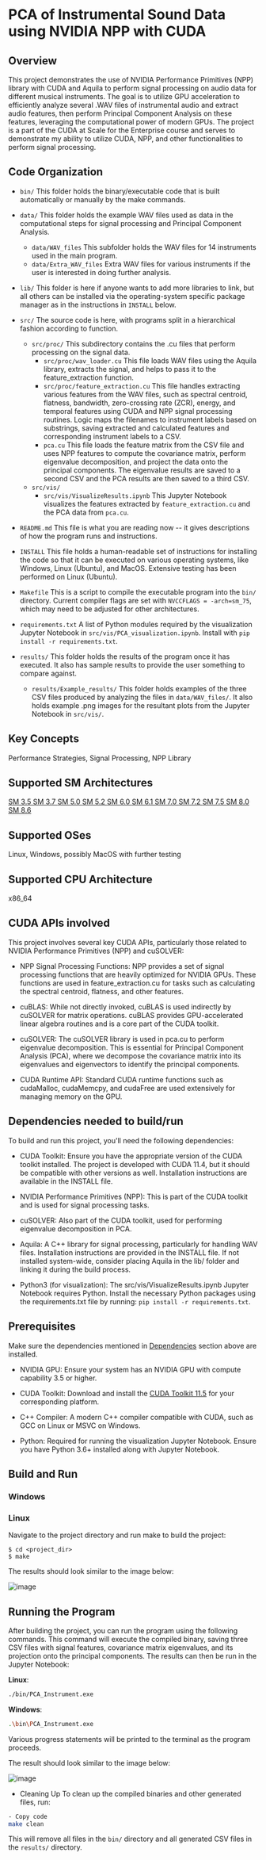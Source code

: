 # PCA of Instrumental Sound Data using NVIDIA NPP with CUDA

## Overview

This project demonstrates the use of NVIDIA Performance Primitives (NPP) library with CUDA and Aquila to perform signal processing on audio data for different musical instruments. The goal is to utilize GPU acceleration to efficiently analyze several .WAV files of instrumental audio and extract audio features, then perform Principal Component Analysis on these features, leveraging the computational power of modern GPUs. The project is a part of the CUDA at Scale for the Enterprise course and serves to demonstrate my ability to utilize CUDA, NPP, and other functionalities to perform signal processing.

## Code Organization

- ```bin/``` This folder holds the binary/executable code that is built automatically or manually by the make commands.

- ```data/``` This folder holds the example WAV files used as data in the computational steps for signal processing and Principal Component Analysis.
    - ```data/WAV_files``` This subfolder holds the WAV files for 14 instruments used in the main program.
    - ```data/Extra_WAV_files``` Extra WAV files for various instruments if the user is interested in doing further analysis.

- ```lib/``` This folder is here if anyone wants to add more libraries to link, but all others can be installed via the operating-system specific package manager as in the instructions in ```INSTALL``` below.

- ```src/``` The source code is here, with programs split in a hierarchical fashion according to function.
    - ```src/proc/``` This subdirectory contains the .cu files that perform processing on the signal data.
        - ```src/proc/wav_loader.cu``` This file loads WAV files using the Aquila library, extracts the signal, and helps to pass it to the feature_extraction function.
        - ```src/proc/feature_extraction.cu``` This file handles extracting various features from the WAV files, such as spectral centroid, flatness, bandwidth, zero-crossing rate (ZCR), energy, and temporal features using CUDA and NPP signal processing routines. Logic maps the filenames to instrument labels based on substrings, saving extracted and calculated features and corresponding instrument labels to a CSV.
        - ```pca.cu``` This file loads the feature matrix from the CSV file and uses NPP features to compute the covariance matrix, perform eigenvalue decomposition, and project the data onto the principal components. The eigenvalue results are saved to a second CSV and the PCA results are then saved to a third CSV.
    - ```src/vis/```
        - ```src/vis/VisualizeResults.ipynb``` This Jupyter Notebook visualizes the features extracted by ```feature_extraction.cu``` and the PCA data from ```pca.cu```.


- ```README.md``` This file is what you are reading now -- it gives descriptions of how the program runs and instructions.

- ```INSTALL``` This file holds a human-readable set of instructions for installing the code so that it can be executed on various operating systems, like Windows, Linux (Ubuntu), and MacOS. Extensive testing has been performed on Linux (Ubuntu). 

- ```Makefile``` This is a script to compile the executable program into the ```bin/``` directory. Current compiler flags are set with ```NVCCFLAGS = -arch=sm_75```, which may need to be adjusted for other architectures.

- ```requirements.txt``` A list of Python modules required by the visualization Jupyter Notebook in ```src/vis/PCA_visualization.ipynb```. Install with ```pip install -r requirements.txt```.

- ```results/``` This folder holds the results of the program once it has executed. It also has sample results to provide the user something to compare against.
    - ```results/Example_results/``` This folder holds examples of the three CSV files produced by analyzing the files in ```data/WAV_files/```. It also holds example .png images for the resultant plots from the Jupyter Notebook in ```src/vis/```.

## Key Concepts

Performance Strategies, Signal Processing, NPP Library

## Supported SM Architectures

[SM 3.5 ](https://developer.nvidia.com/cuda-gpus)  [SM 3.7 ](https://developer.nvidia.com/cuda-gpus)  [SM 5.0 ](https://developer.nvidia.com/cuda-gpus)  [SM 5.2 ](https://developer.nvidia.com/cuda-gpus)  [SM 6.0 ](https://developer.nvidia.com/cuda-gpus)  [SM 6.1 ](https://developer.nvidia.com/cuda-gpus)  [SM 7.0 ](https://developer.nvidia.com/cuda-gpus)  [SM 7.2 ](https://developer.nvidia.com/cuda-gpus)  [SM 7.5 ](https://developer.nvidia.com/cuda-gpus)  [SM 8.0 ](https://developer.nvidia.com/cuda-gpus)  [SM 8.6 ](https://developer.nvidia.com/cuda-gpus)

## Supported OSes

Linux, Windows, possibly MacOS with further testing

## Supported CPU Architecture

x86_64

## CUDA APIs involved
This project involves several key CUDA APIs, particularly those related to NVIDIA Performance Primitives (NPP) and cuSOLVER:
- NPP Signal Processing Functions: NPP provides a set of signal processing functions that are heavily optimized for NVIDIA GPUs. These functions are used in feature_extraction.cu for tasks such as calculating the spectral centroid, flatness, and other features.

- cuBLAS: While not directly invoked, cuBLAS is used indirectly by cuSOLVER for matrix operations. cuBLAS provides GPU-accelerated linear algebra routines and is a core part of the CUDA toolkit.

- cuSOLVER: The cuSOLVER library is used in pca.cu to perform eigenvalue decomposition. This is essential for Principal Component Analysis (PCA), where we decompose the covariance matrix into its eigenvalues and eigenvectors to identify the principal components.

- CUDA Runtime API: Standard CUDA runtime functions such as cudaMalloc, cudaMemcpy, and cudaFree are used extensively for managing memory on the GPU.

## Dependencies needed to build/run
To build and run this project, you'll need the following dependencies:
- CUDA Toolkit: Ensure you have the appropriate version of the CUDA toolkit installed. The project is developed with CUDA 11.4, but it should be compatible with other versions as well. Installation instructions are available in the INSTALL file.

- NVIDIA Performance Primitives (NPP): This is part of the CUDA toolkit and is used for signal processing tasks.

- cuSOLVER: Also part of the CUDA toolkit, used for performing eigenvalue decomposition in PCA.

- Aquila: A C++ library for signal processing, particularly for handling WAV files. Installation instructions are provided in the INSTALL file. If not installed system-wide, consider placing Aquila in the lib/ folder and linking it during the build process.

- Python3 (for visualization): The src/vis/VisualizeResults.ipynb Jupyter Notebook requires Python. Install the necessary Python packages using the requirements.txt file by running: ```pip install -r requirements.txt```.

## Prerequisites
Make sure the dependencies mentioned in [Dependencies]() section above are installed.

- NVIDIA GPU: Ensure your system has an NVIDIA GPU with compute capability 3.5 or higher.

- CUDA Toolkit: Download and install the [CUDA Toolkit 11.5](https://developer.nvidia.com/cuda-downloads) for your corresponding platform.

- C++ Compiler: A modern C++ compiler compatible with CUDA, such as GCC on Linux or MSVC on Windows.

- Python: Required for running the visualization Jupyter Notebook. Ensure you have Python 3.6+ installed along with Jupyter Notebook.

## Build and Run

### Windows

### Linux
Navigate to the project directory and run make to build the project:
```
$ cd <project_dir>
$ make
```

The results should look similar to the image below:

![image](https://github.com/user-attachments/assets/f8d7e93f-9f51-4eff-8a5f-667085b83eae)

## Running the Program
After building the project, you can run the program using the following commands. This command will execute the compiled binary, saving three CSV files with signal features, covariance matrix eigenvalues, and its projection onto the principal components. The results can then be run in the Jupyter Notebook:

__Linux__:

```bash
./bin/PCA_Instrument.exe
```
__Windows__:

```bash
.\bin\PCA_Instrument.exe
```

Various progress statements will be printed to the terminal as the program proceeds.

The result should look similar to the image below:

![image](https://github.com/user-attachments/assets/468d00e9-34e4-4286-a6d1-c758003a0807)

- Cleaning Up
To clean up the compiled binaries and other generated files, run:

```bash
- Copy code
make clean
```

This will remove all files in the ```bin/``` directory and all generated CSV files in the ```results/``` directory.
